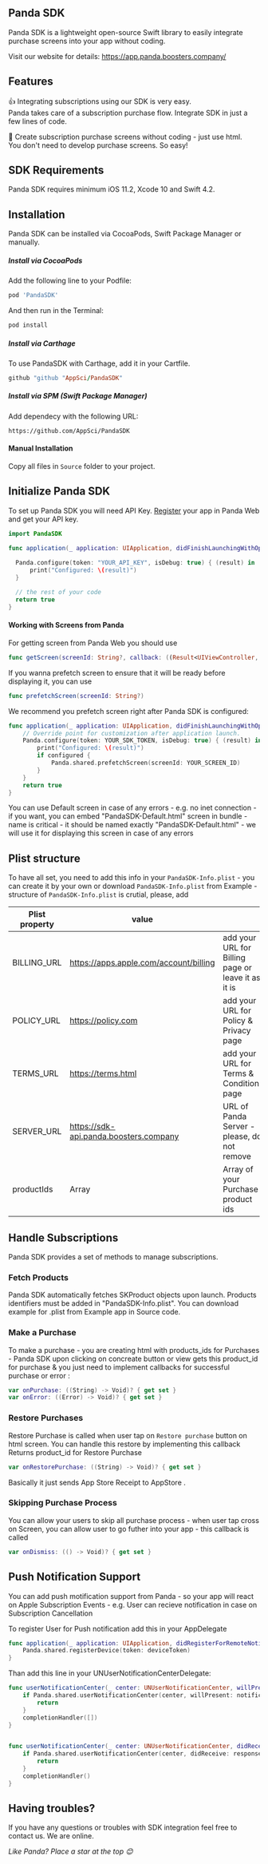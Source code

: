 
## Panda SDK

Panda SDK is a lightweight open-source Swift library to easily integrate purchase screens into your app without coding.

Visit our website for details: https://app.panda.boosters.company/

## Features

👍 Integrating subscriptions using our SDK is very easy.<br/>Panda takes care of a subscription purchase flow. Integrate SDK in just a few lines of code.

🎨 Create subscription purchase screens without coding - just use html.<br/>You don't need to develop purchase screens. So easy!

## SDK Requirements

Panda SDK requires minimum iOS 11.2, Xcode 10 and Swift 4.2. 

## Installation

Panda SDK can be installed via CocoaPods, Swift Package Manager or manually.

##### Install via CocoaPods

Add the following line to your Podfile:

```ruby
pod 'PandaSDK'
```

And then run in the Terminal:

```ruby
pod install
```

##### Install via Carthage

To use PandaSDK with Carthage, add it in your Cartfile.

```ruby
github "github "AppSci/PandaSDK"
```

##### Install via SPM (Swift Package Manager)

Add dependecy with the following URL:

```
https://github.com/AppSci/PandaSDK
```

#### Manual Installation

Copy all files in `Source` folder to your project.

## Initialize Panda SDK

To set up Panda SDK you will need API Key. [Register](https://app.panda.boosters.company/) your app in Panda Web and get your API key.

```swift
import PandaSDK

func application(_ application: UIApplication, didFinishLaunchingWithOptions launchOptions: [UIApplication.LaunchOptionsKey: Any]?) -> Bool {
	
  Panda.configure(token: "YOUR_API_KEY", isDebug: true) { (result) in
      print("Configured: \(result)")
  }

  // the rest of your code
  return true
}

```

#### Working with Screens from Panda
For getting screen from Panda Web you should use 

```swift
func getScreen(screenId: String?, callback: ((Result<UIViewController, Error>) -> Void)?)
```

If you wanna prefetch screen to ensure that it will be ready before displaying it, you can use 

```swift
func prefetchScreen(screenId: String?)
```

We recommend you prefetch screen right after Panda SDK is configured:

```swift
func application(_ application: UIApplication, didFinishLaunchingWithOptions launchOptions: [UIApplication.LaunchOptionsKey: Any]?) -> Bool {
    // Override point for customization after application launch.
    Panda.configure(token: YOUR_SDK_TOKEN, isDebug: true) { (result) in
        print("Configured: \(result)")
        if configured {
            Panda.shared.prefetchScreen(screenId: YOUR_SCREEN_ID)
        }
    }
    return true
}
```

You can use Default screen in case of any errors - e.g. no inet connection - if you want, you can embed "PandaSDK-Default.html" screen in bundle - name is critical  - it should be named exactly "PandaSDK-Default.html" - we will use it for displaying this screen in case of any errors


## Plist structure

To have all set, you need to add this info in your `PandaSDK-Info.plist` - you can create it by your own or download  `PandaSDK-Info.plist` from Example - structure of `PandaSDK-Info.plist` is crutial, please, add 

| Plist property   | value                                        |                                                    |
|------------------|----------------------------------------------|----------------------------------------------------|
| BILLING_URL      | https://apps.apple.com/account/billing       | add your URL for Billing page or leave it as it is |
| POLICY_URL       | https://policy.com                           | add your URL for Policy & Privacy page             |
| TERMS_URL        | https://terms.html                           | add your URL for Terms & Conditions page           |
| SERVER_URL       | https://sdk-api.panda.boosters.company       | URL of Panda Server - please, do not remove         |
| productIds       | Array                                        | Array of your Purchase product ids                 |


## Handle Subscriptions

Panda SDK provides a set of methods to manage subscriptions. 

### Fetch Products

Panda SDK automatically fetches SKProduct objects upon launch. Products identifiers must be added in "PandaSDK-Info.plist". You can download example for .plist from Example app in Source code.

### Make a Purchase

To make a purchase - you are creating html with products_ids for Purchases - Panda SDK upon clicking on concreate button or view gets this product_id for purchase & you just need to implement callbacks for successful purchase or error :

```swift
var onPurchase: ((String) -> Void)? { get set }
var onError: ((Error) -> Void)? { get set }
```

### Restore Purchases

 Restore Purchase is called when user tap on `Restore purchase` button on html screen. You can handle this restore by implementing this callback
 Returns product_id for Restore Purchase

```swift
var onRestorePurchase: ((String) -> Void)? { get set }
```

Basically it just sends App Store Receipt to AppStore .

### Skipping Purchase Process
You can allow your users to skip all purchase process - when user tap cross on Screen, you can allow user to go futher into your app - this callback is called 

```swift
var onDismiss: (() -> Void)? { get set }
```
## Push Notification Support

You can add push motification support from Panda - so your app will react on Apple Subscription Events - e.g. User can recieve notification in case on Subscription Cancellation

To register User for Push notification add this in your AppDelegate

```swift
func application(_ application: UIApplication, didRegisterForRemoteNotificationsWithDeviceToken deviceToken: Data) {
    Panda.shared.registerDevice(token: deviceToken)
}
```

Than add this line in your UNUserNotificationCenterDelegate: 

```swift
func userNotificationCenter(_ center: UNUserNotificationCenter, willPresent notification: UNNotification, withCompletionHandler completionHandler: @escaping (UNNotificationPresentationOptions) -> Void) {
    if Panda.shared.userNotificationCenter(center, willPresent: notification, withCompletionHandler: completionHandler) {
        return
    }
    completionHandler([])
}


func userNotificationCenter(_ center: UNUserNotificationCenter, didReceive response: UNNotificationResponse, withCompletionHandler completionHandler: @escaping () -> Void) {
    if Panda.shared.userNotificationCenter(center, didReceive: response, withCompletionHandler: completionHandler) {
        return
    }
    completionHandler()
}
```
## Having troubles?

If you have any questions or troubles with SDK integration feel free to contact us. We are online.

*Like Panda? Place a star at the top 😊*
